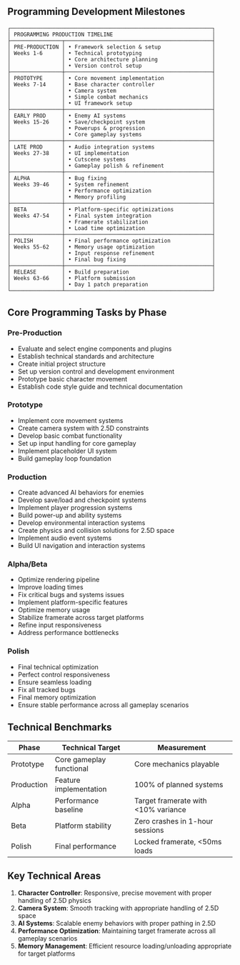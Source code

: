 ## Programming Development Milestones

```
┌───────────────────────────────────────────────────────────────┐
│ PROGRAMMING PRODUCTION TIMELINE                               │
├────────────────┬──────────────────────────────────────────────┤
│ PRE-PRODUCTION │ • Framework selection & setup                │
│ Weeks 1-6      │ • Technical prototyping                      │
│                │ • Core architecture planning                 │
│                │ • Version control setup                      │
├────────────────┼──────────────────────────────────────────────┤
│ PROTOTYPE      │ • Core movement implementation               │
│ Weeks 7-14     │ • Base character controller                  │
│                │ • Camera system                              │
│                │ • Simple combat mechanics                    │
│                │ • UI framework setup                         │
├────────────────┼──────────────────────────────────────────────┤
│ EARLY PROD     │ • Enemy AI systems                           │
│ Weeks 15-26    │ • Save/checkpoint system                     │
│                │ • Powerups & progression                     │
│                │ • Core gameplay systems                      │
├────────────────┼──────────────────────────────────────────────┤
│ LATE PROD      │ • Audio integration systems                  │
│ Weeks 27-38    │ • UI implementation                          │
│                │ • Cutscene systems                           │
│                │ • Gameplay polish & refinement               │
├────────────────┼──────────────────────────────────────────────┤
│ ALPHA          │ • Bug fixing                                 │
│ Weeks 39-46    │ • System refinement                          │
│                │ • Performance optimization                   │
│                │ • Memory profiling                           │
├────────────────┼──────────────────────────────────────────────┤
│ BETA           │ • Platform-specific optimizations            │
│ Weeks 47-54    │ • Final system integration                   │
│                │ • Framerate stabilization                    │
│                │ • Load time optimization                     │
├────────────────┼──────────────────────────────────────────────┤
│ POLISH         │ • Final performance optimization             │
│ Weeks 55-62    │ • Memory usage optimization                  │
│                │ • Input response refinement                  │
│                │ • Final bug fixing                           │
├────────────────┼──────────────────────────────────────────────┤
│ RELEASE        │ • Build preparation                          │
│ Weeks 63-66    │ • Platform submission                        │
│                │ • Day 1 patch preparation                    │
└────────────────┴──────────────────────────────────────────────┘
```

## Core Programming Tasks by Phase

### Pre-Production
- Evaluate and select engine components and plugins
- Establish technical standards and architecture
- Create initial project structure
- Set up version control and development environment
- Prototype basic character movement
- Establish code style guide and technical documentation

### Prototype
- Implement core movement systems
- Create camera system with 2.5D constraints
- Develop basic combat functionality
- Set up input handling for core gameplay
- Implement placeholder UI system
- Build gameplay loop foundation

### Production
- Create advanced AI behaviors for enemies
- Develop save/load and checkpoint systems
- Implement player progression systems
- Build power-up and ability systems
- Develop environmental interaction systems
- Create physics and collision solutions for 2.5D space
- Implement audio event systems
- Build UI navigation and interaction systems

### Alpha/Beta
- Optimize rendering pipeline
- Improve loading times
- Fix critical bugs and systems issues
- Implement platform-specific features
- Optimize memory usage
- Stabilize framerate across target platforms
- Refine input responsiveness
- Address performance bottlenecks

### Polish
- Final technical optimization
- Perfect control responsiveness
- Ensure seamless loading
- Fix all tracked bugs
- Final memory optimization
- Ensure stable performance across all gameplay scenarios

## Technical Benchmarks

| Phase | Technical Target | Measurement |
|-------|------------------|-------------|
| Prototype | Core gameplay functional | Core mechanics playable |
| Production | Feature implementation | 100% of planned systems |
| Alpha | Performance baseline | Target framerate with <10% variance |
| Beta | Platform stability | Zero crashes in 1-hour sessions |
| Polish | Final performance | Locked framerate, <50ms loads |

## Key Technical Areas

1. **Character Controller**: Responsive, precise movement with proper handling of 2.5D physics
2. **Camera System**: Smooth tracking with appropriate handling of 2.5D space
3. **AI Systems**: Scalable enemy behaviors with proper pathing in 2.5D
4. **Performance Optimization**: Maintaining target framerate across all gameplay scenarios
5. **Memory Management**: Efficient resource loading/unloading appropriate for target platforms 